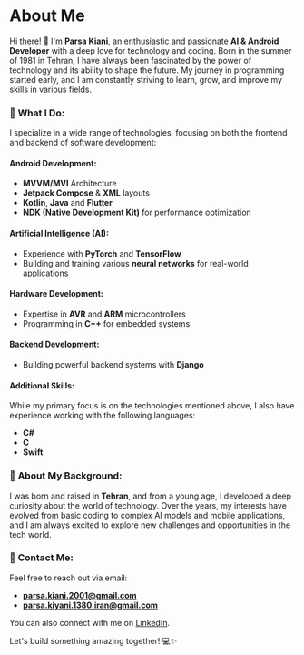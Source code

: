 # About Me

Hi there! 👋 I'm **Parsa Kiani**, an enthusiastic and passionate **AI & Android Developer** with a deep love for technology and coding. Born in the summer of 1981 in Tehran, I have always been fascinated by the power of technology and its ability to shape the future. My journey in programming started early, and I am constantly striving to learn, grow, and improve my skills in various fields.

### 🌱 **What I Do:**
I specialize in a wide range of technologies, focusing on both the frontend and backend of software development:

#### **Android Development:**
- **MVVM/MVI** Architecture
- **Jetpack Compose** & **XML** layouts
- **Kotlin**, **Java** and **Flutter**
- **NDK (Native Development Kit)** for performance optimization

#### **Artificial Intelligence (AI):**
- Experience with **PyTorch** and **TensorFlow**
- Building and training various **neural networks** for real-world applications

#### **Hardware Development:**
- Expertise in **AVR** and **ARM** microcontrollers
- Programming in **C++** for embedded systems

#### **Backend Development:**
- Building powerful backend systems with **Django**

#### **Additional Skills:**
While my primary focus is on the technologies mentioned above, I also have experience working with the following languages:
- **C#**
- **C**
- **Swift**

### 📍 **About My Background:**
I was born and raised in **Tehran**, and from a young age, I developed a deep curiosity about the world of technology. Over the years, my interests have evolved from basic coding to complex AI models and mobile applications, and I am always excited to explore new challenges and opportunities in the tech world.

### 📧 **Contact Me:**
Feel free to reach out via email:
- **parsa.kiani.2001@gmail.com**
- **parsa.kiyani.1380.iran@gmail.com**

You can also connect with me on [LinkedIn](https://www.linkedin.com/in/mohammad-parsa-kiani-0b7125196).

Let's build something amazing together! 💻✨
